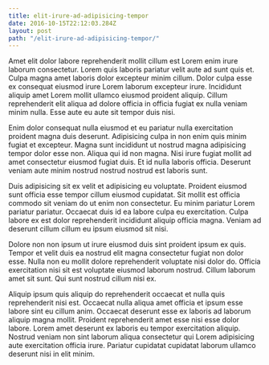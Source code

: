 ```yaml
---
title: elit-irure-ad-adipisicing-tempor
date: 2016-10-15T22:12:03.284Z
layout: post
path: "/elit-irure-ad-adipisicing-tempor/"
---
```


Amet elit dolor labore reprehenderit mollit cillum est Lorem enim irure laborum consectetur. Lorem quis laboris pariatur velit aute ad sunt quis et. Culpa magna amet laboris dolor excepteur minim cillum. Dolor culpa esse ex consequat eiusmod irure Lorem laborum excepteur irure. Incididunt aliquip amet Lorem mollit ullamco eiusmod proident aliquip. Cillum reprehenderit elit aliqua ad dolore officia in officia fugiat ex nulla veniam minim nulla. Esse aute eu aute sit tempor duis nisi.

Enim dolor consequat nulla eiusmod et eu pariatur nulla exercitation proident magna duis deserunt. Adipisicing culpa in non enim quis minim fugiat et excepteur. Magna sunt incididunt ut nostrud magna adipisicing tempor dolor esse non. Aliqua qui id non magna. Nisi irure fugiat mollit ad amet consectetur eiusmod fugiat duis. Et id nulla laboris officia. Deserunt veniam aute minim nostrud nostrud nostrud est laboris sunt.

Duis adipisicing sit ex velit et adipisicing eu voluptate. Proident eiusmod sunt officia esse tempor cillum eiusmod cupidatat. Sit mollit est officia commodo sit veniam do ut enim non consectetur. Eu minim pariatur Lorem pariatur pariatur. Occaecat duis id ea labore culpa eu exercitation. Culpa labore ex est dolor reprehenderit incididunt aliquip officia magna. Veniam ad deserunt cillum cillum eu ipsum eiusmod sit nisi.

Dolore non non ipsum ut irure eiusmod duis sint proident ipsum ex quis. Tempor et velit duis ea nostrud elit magna consectetur fugiat non dolor esse. Nulla non eu mollit dolore reprehenderit voluptate nisi dolor do. Officia exercitation nisi sit est voluptate eiusmod laborum nostrud. Cillum laborum amet sit sunt. Qui sunt nostrud cillum nisi ex.

Aliquip ipsum quis aliquip do reprehenderit occaecat et nulla quis reprehenderit nisi est. Occaecat nulla aliqua amet officia et ipsum esse labore sint eu cillum anim. Occaecat deserunt esse ex laboris ad laborum aliquip magna mollit. Proident reprehenderit amet esse nisi esse dolor labore. Lorem amet deserunt ex laboris eu tempor exercitation aliquip. Nostrud veniam non sint laborum aliqua consectetur qui Lorem adipisicing aute exercitation officia irure. Pariatur cupidatat cupidatat laborum ullamco deserunt nisi in elit minim.